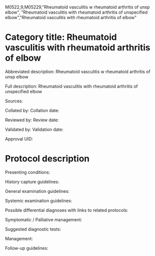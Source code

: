 M0522,9,M05229,"Rheumatoid vasculitis w rheumatoid arthritis of unsp elbow", "Rheumatoid vasculitis with rheumatoid arthritis of unspecified elbow","Rheumatoid vasculitis with rheumatoid arthritis of elbow"
# Category title: Rheumatoid vasculitis with rheumatoid arthritis of elbow

Abbreviated description: Rheumatoid vasculitis w rheumatoid arthritis of unsp elbow

Full description: Rheumatoid vasculitis with rheumatoid arthritis of unspecified elbow

Sources:

Collated by:
Collation date:

Reviewed by:
Review date:

Validated by:
Validation date:

Approval UID:

# Protocol description

Presenting conditions:

History capture guidelines:

General examination guidelines:

Systemic examination guidelines:

Possible differential diagnoses with links to related protocols:

Symptomatic / Palliative management:

Suggested diagnostic tests:

Management:

Follow-up guidelines:
